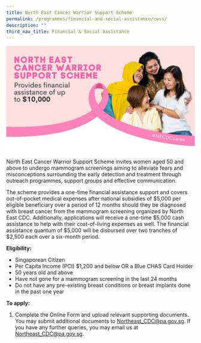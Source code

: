 ```yaml
---
title: North East Cancer Warrior Support Scheme
permalink: /programmes/financial-and-social-assistance/cwss/
description: ""
third_nav_title: Financial & Social Assistance
---
```

![](/images/photo1685078494.jpeg)

North East Cancer Warrior Support Scheme invites women aged 50 and above to undergo mammogram screenings aiming to alleviate fears and misconceptions surrounding the early detection and treatment through outreach programmes, support groups and effective communication.

The scheme provides a one-time financial assistance support and covers out-of-pocket medical expenses after national subsidies of $5,000 per eligible beneficiary over a period of 12 months should they be diagnosed with breast cancer from the mammogram screening organized by North East CDC. Additionally, applications will receive a one-time $5,000 cash assistance to help with their cost-of-living expenses as well. The financial assistance quantum of $5,000 will be disbursed over two tranches of $2,500 each over a six-month period.

**Eligibility:**
-	Singaporean Citizen
-	Per Capita Income (PCI) $1,200 and below OR a Blue CHAS Card Holder
-	50 years old and above
-	Have not gone for a mammogram screening in the last 24 months
-	Do not have any pre-existing breast conditions or breast implants done in the past one year

**To apply:**
1.	Complete the Online Form and upload relevant supporting documents. You may submit additional documents to Northeast_CDC@pa.gov.sg.
If you have any further queries, you may email us at Northeast_CDC@pa.gov.sg.
